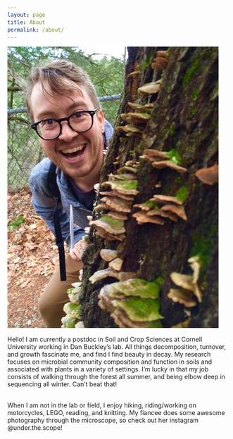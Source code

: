 ```yaml
---
layout: page
title: About
permalink: /about/
---
```



![about_pic](/images/about_pic.jpg)

Hello! I am currently a postdoc in Soil and Crop Sciences at Cornell University working in Dan Buckley’s lab. All things decomposition, turnover, and growth fascinate me, and find I find beauty in decay. My research focuses on microbial community composition and function in soils and associated with plants in a variety of settings. I’m lucky in that my job consists of walking through the forest all summer, and being elbow deep in sequencing all winter. Can’t beat that!
<br>
<br>
 
When I am not in the lab or field, I enjoy hiking, riding/working on motorcycles, LEGO, reading, and knitting. My fiancee does some awesome photography through the microscope, so check out her instagram @under.the.scope!
